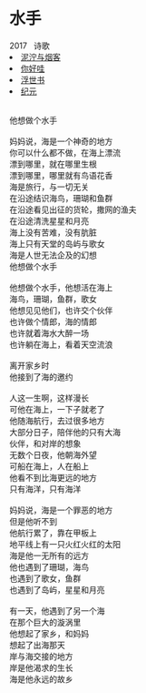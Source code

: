 # 水手

<nav class="navbar">
  <div class="navbar__inner">
    <div class="navbar__items">
      <span class="badge badge--info">2017</span>&nbsp;&nbsp;
      <span class="badge badge--primary">诗歌</span>
    </div>
    <div class="navbar__items navbar__items--right">
      <li class="pills__item pills__item--active"><a href="/docs/Collection/stuck_in_cloud">泥泞与烟客</a></li>
      <li class="pills__item"><a href="/docs/Collection/how_you_doing">你好哇</a></li>
      <li class="pills__item"><a href="/docs/Collection/ukiyoe">浮世书</a></li>
      <li class="pills__item"><a href="/docs/Collection/anno">纪元</a></li>
    </div>
  </div>
</nav><br />

<div class="card-demo">
  <div class="card">
    <div class="card__body">
      <p>
        他想做个水手<br /><br />妈妈说，海是一个神奇的地方<br />你可以什么都不做，在海上漂流<br />漂到哪里，就在哪里生根<br />漂到哪里，哪里就有鸟语花香<br />海是旅行，与一切无关<br />在沿途结识海鸟，珊瑚和鱼群<br />在沿途看见出征的货轮，撒网的渔夫<br />在沿途清洗星星和月亮<br />海上没有苦难，没有肮脏<br />海上只有天堂的岛屿与歌女<br />海是人世无法企及的幻想<br />他想做个水手<br /><br />他想做个水手，他想活在海上<br />海鸟，珊瑚，鱼群，歌女<br />他想见见他们，也许交个伙伴<br />也许做个情郎，海的情郎<br />也许就着海水大醉一场<br />也许躺在海上，看着天空流浪<br /><br />离开家乡时<br />他接到了海的邀约<br /><br />人这一生啊，这样漫长<br />可他在海上，一下子就老了<br />他随海航行，去过很多地方<br />大部分日子，陪伴他的只有大海<br />伙伴，和对岸的想象<br />无数个日夜，他朝海外望<br />可船在海上，人在船上<br />他看不到比海更远的地方<br />只有海洋，只有海洋<br /><br />妈妈说，海是一个罪恶的地方<br />但是他听不到<br />他航行累了，靠在甲板上<br />地平线上有一只火红火红的太阳<br />海是他一无所有的远方<br />他也遇到了珊瑚，海鸟<br />也遇到了歌女，鱼群<br />也遇到了岛屿，星星和月亮<br /><br />有一天，他遇到了另一个海<br />在那个巨大的漩涡里<br />他想起了家乡，和妈妈<br />想起了出海那天<br />岸与海交接的地方<br />岸是他渴求的生长<br />海是他永远的故乡
      </p>
    </div>
  </div>
</div><br />